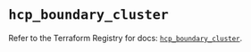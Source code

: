 # `hcp_boundary_cluster`

Refer to the Terraform Registry for docs: [`hcp_boundary_cluster`](https://registry.terraform.io/providers/hashicorp/hcp/0.79.0/docs/resources/boundary_cluster).
